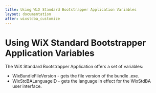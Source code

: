 ```yaml
---
title: Using WiX Standard Bootstrapper Application Variables
layout: documentation
after: wixstdba_customize
---
```

# Using WiX Standard Bootstrapper Application Variables

The WiX Standard Bootstrapper Application offers a set of variables:

* WixBundleFileVersion - gets the file version of the bundle .exe.
* WixStdBALanguageID - gets the language in effect for the WixStdBA user interface.

